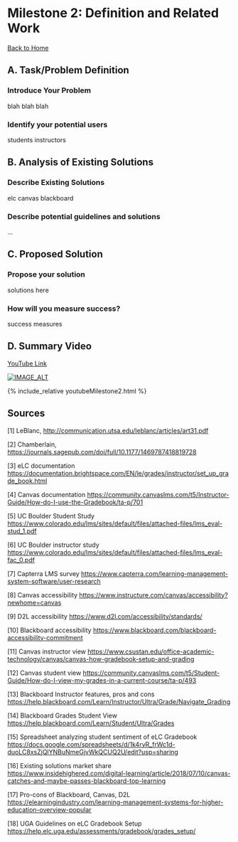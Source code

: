 # Milestone 2: Definition and Related Work
[Back to Home](https://matzomt.github.io/csci4800/)

## A. Task/Problem Definition
### Introduce Your Problem
blah blah blah
### Identify your potential users
students
instructors 

## B. Analysis of Existing Solutions
### Describe Existing Solutions
elc
canvas
blackboard

### Describe potential guidelines and solutions
...

## C. Proposed Solution
### Propose your solution
solutions here
### How will you measure success?
success measures

## D. Summary Video
[YouTube Link](https://www.youtube.com/watch?v=XVW4yPxPOwY)

[![IMAGE_ALT](https://img.youtube.com/vi/XVW4yPxPOwY/maxresdefault.jpg)](https://www.youtube.com/watch?v=XVW4yPxPOwY)

{% include_relative youtubeMilestone2.html %}

## Sources
[1] LeBlanc, <http://communication.utsa.edu/leblanc/articles/art31.pdf>

[2] Chamberlain, <https://journals.sagepub.com/doi/full/10.1177/1469787418819728>

[3] eLC documentation <https://documentation.brightspace.com/EN/le/grades/instructor/set_up_grade_book.html>

[4] Canvas documentation <https://community.canvaslms.com/t5/Instructor-Guide/How-do-I-use-the-Gradebook/ta-p/701>

[5] UC Boulder Student Study
<https://www.colorado.edu/lms/sites/default/files/attached-files/lms_eval-stud_1.pdf>

[6] UC Boulder instructor study <https://www.colorado.edu/lms/sites/default/files/attached-files/lms_eval-fac_0.pdf>

[7] Capterra LMS survey <https://www.capterra.com/learning-management-system-software/user-research>

[8] Canvas accessibility <https://www.instructure.com/canvas/accessibility?newhome=canvas>

[9] D2L accessibility <https://www.d2l.com/accessibility/standards/>

[10] Blackboard accessibility <https://www.blackboard.com/blackboard-accessibility-commitment>

[11] Canvas instructor view <https://www.csustan.edu/office-academic-technology/canvas/canvas-how-gradebook-setup-and-grading>

[12] Canvas student view <https://community.canvaslms.com/t5/Student-Guide/How-do-I-view-my-grades-in-a-current-course/ta-p/493>

[13] Blackboard Instructor features, pros and cons
<https://help.blackboard.com/Learn/Instructor/Ultra/Grade/Navigate_Grading>

[14] Blackboard Grades Student View
<https://help.blackboard.com/Learn/Student/Ultra/Grades>

[15] Spreadsheet analyzing student sentiment of eLC Gradebook
<https://docs.google.com/spreadsheets/d/1k4ryR_frWc1d-duoLC8xsZjQlYNBuNmeGjvWkQCUQ2U/edit?usp=sharing>

[16] Existing solutions market share
<https://www.insidehighered.com/digital-learning/article/2018/07/10/canvas-catches-and-maybe-passes-blackboard-top-learning>

[17] Pro-cons of Blackboard, Canvas, D2L
<https://elearningindustry.com/learning-management-systems-for-higher-education-overview-popular>

[18] UGA Guidelines on eLC Gradebook Setup
<https://help.elc.uga.edu/assessments/gradebook/grades_setup/>
